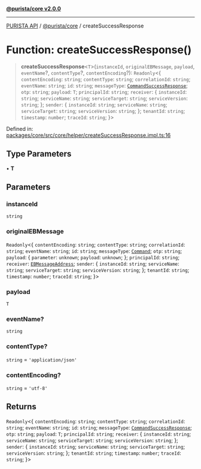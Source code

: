 [**@purista/core v2.0.0**](../README.md)

***

[PURISTA API](../../../packages.md) / [@purista/core](../README.md) / createSuccessResponse

# Function: createSuccessResponse()

> **createSuccessResponse**\<`T`\>(`instanceId`, `originalEBMessage`, `payload`, `eventName`?, `contentType`?, `contentEncoding`?): `Readonly`\<\{ `contentEncoding`: `string`; `contentType`: `string`; `correlationId`: `string`; `eventName`: `string`; `id`: `string`; `messageType`: [`CommandSuccessResponse`](../enumerations/EBMessageType.md#commandsuccessresponse); `otp`: `string`; `payload`: `T`; `principalId`: `string`; `receiver`: \{ `instanceId`: `string`; `serviceName`: `string`; `serviceTarget`: `string`; `serviceVersion`: `string`; \}; `sender`: \{ `instanceId`: `string`; `serviceName`: `string`; `serviceTarget`: `string`; `serviceVersion`: `string`; \}; `tenantId`: `string`; `timestamp`: `number`; `traceId`: `string`; \}\>

Defined in: [packages/core/src/core/helper/createSuccessResponse.impl.ts:16](https://github.com/puristajs/purista/blob/master/packages/core/src/core/helper/createSuccessResponse.impl.ts#L16)

## Type Parameters

• **T**

## Parameters

### instanceId

`string`

### originalEBMessage

`Readonly`\<\{ `contentEncoding`: `string`; `contentType`: `string`; `correlationId`: `string`; `eventName`: `string`; `id`: `string`; `messageType`: [`Command`](../enumerations/EBMessageType.md#command); `otp`: `string`; `payload`: \{ `parameter`: `unknown`; `payload`: `unknown`; \}; `principalId`: `string`; `receiver`: [`EBMessageAddress`](../type-aliases/EBMessageAddress.md); `sender`: \{ `instanceId`: `string`; `serviceName`: `string`; `serviceTarget`: `string`; `serviceVersion`: `string`; \}; `tenantId`: `string`; `timestamp`: `number`; `traceId`: `string`; \}\>

### payload

`T`

### eventName?

`string`

### contentType?

`string` = `'application/json'`

### contentEncoding?

`string` = `'utf-8'`

## Returns

`Readonly`\<\{ `contentEncoding`: `string`; `contentType`: `string`; `correlationId`: `string`; `eventName`: `string`; `id`: `string`; `messageType`: [`CommandSuccessResponse`](../enumerations/EBMessageType.md#commandsuccessresponse); `otp`: `string`; `payload`: `T`; `principalId`: `string`; `receiver`: \{ `instanceId`: `string`; `serviceName`: `string`; `serviceTarget`: `string`; `serviceVersion`: `string`; \}; `sender`: \{ `instanceId`: `string`; `serviceName`: `string`; `serviceTarget`: `string`; `serviceVersion`: `string`; \}; `tenantId`: `string`; `timestamp`: `number`; `traceId`: `string`; \}\>
